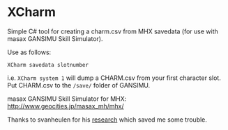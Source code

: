 # XCharm
Simple C# tool for creating a charm.csv from MHX savedata (for use with masax GANSIMU Skill Simulator).

Use as follows:
```
XCharm savedata slotnumber
```

i.e. `XCharm system 1` will dump a CHARM.csv from your first character slot. Put CHARM.csv to the `/save/` folder of GANSIMU.

masax GANSIMU Skill Simulator for MHX: http://www.geocities.jp/masax_mh/mhx/

Thanks to svanheulen for his [research](https://github.com/svanheulen/mhff/wiki/MHX-system-Format) which saved me some trouble.